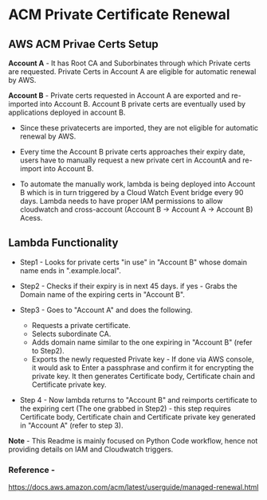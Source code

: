 # ACM Private Certificate Renewal

## AWS ACM Privae Certs Setup

**Account A** - It has Root CA and Suborbinates through which Private certs are requested. Private Certs in Account A are eligible for automatic renewal by AWS.

**Account B** - Private certs requested in Account A are exported and re-imported into Account B. Account B private certs are eventually used by  applications deployed in account B. 

- Since these privatecerts are imported, they are not eligible for automatic renewal by AWS.

- Every time the Account B private certs approaches their expiry date, users have to manually request a new private cert in AccountA and re-import into Account B.

- To automate the manually work, lambda is being deployed into Account B which is in turn triggered by a Cloud Watch Event bridge every 90 days. Lambda needs to have proper IAM permissions to allow cloudwatch and cross-account (Account B -> Account A -> Account B) Acess. 

## Lambda Functionality
- Step1 - Looks for private certs "in use" in "Account B" whose domain name ends in ".example.local".

- Step2 - Checks if their expiry is in next 45 days. if yes - Grabs the Domain name of the expiring certs in "Account B".

- Step3 - Goes to "Account A" and does the following.
  - Requests a private certificate.
  - Selects subordinate CA.
  - Adds domain name similar to the one expiring in "Account B" (refer to Step2).
  - Exports the newly requested Private key - If done via AWS console, it would ask to Enter a passphrase and confirm it for encrypting the private key. It then generates Certificate body, Certificate chain and Certificate private key.

- Step 4 - Now lambda returns to "Account B" and reimports certificate to the expiring cert (The one grabbed in Step2) - this step requires Certificate body, Certificate chain and Certificate private key generated in "Account A" (refer to step 3).

**Note** - This Readme is mainly focused on Python Code workflow, hence not providing details on IAM and Cloudwatch triggers.
### Reference - 
https://docs.aws.amazon.com/acm/latest/userguide/managed-renewal.html
